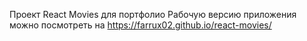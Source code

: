Проект React Movies для портфолио
Рабочую версию приложения можно посмотреть на https://farrux02.github.io/react-movies/
